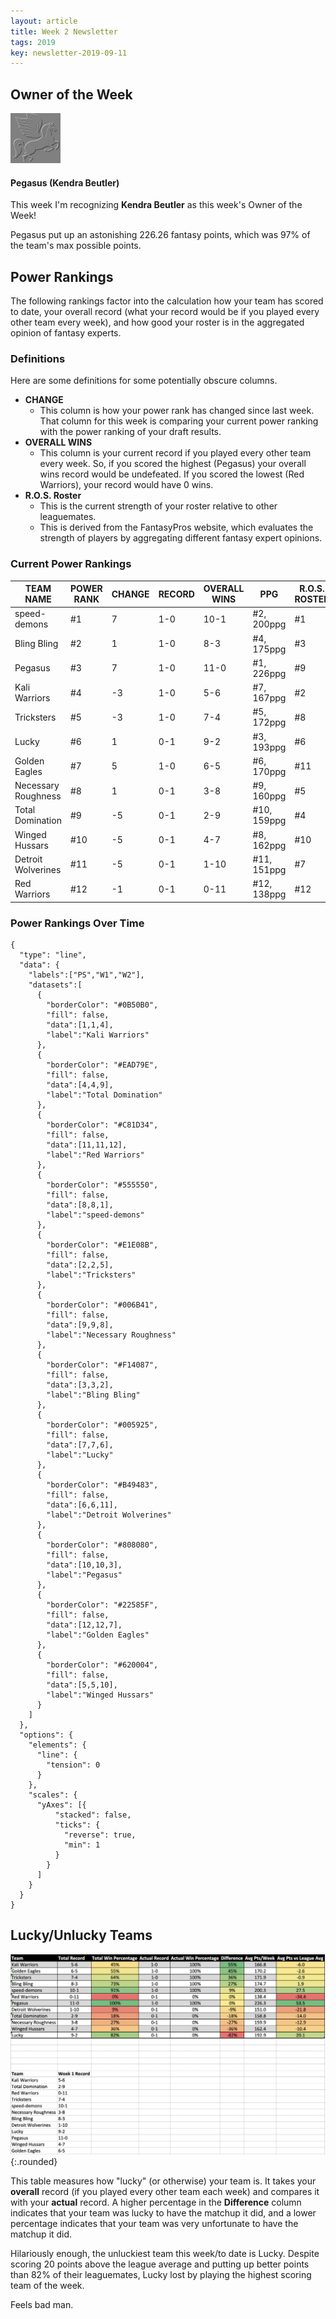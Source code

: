 ```yaml
---
layout: article
title: Week 2 Newsletter
tags: 2019
key: newsletter-2019-09-11
---
```


## Owner of the Week

<div class="item">
  <div class="item__image">
    <img class="image image--xs circle" src="/assets/images/teams/Pegasus.png"/>
  </div>
  <div class="item__content">
    <div class="item__header">
      <h4>Pegasus (Kendra Beutler)</h4>
      <p>This week I'm recognizing <strong>Kendra Beutler</strong> as this week's Owner of the Week!</p>
      <p>Pegasus put up an astonishing 226.26 fantasy points, which was 97% of the team's max possible points.</p>
    </div>
  </div>
</div>

## Power Rankings

The following rankings factor into the calculation how your team has scored to date, your overall record (what your record would be if you played every other team every week), and how good your roster is in the aggregated opinion of fantasy experts.

### Definitions

Here are some definitions for some potentially obscure columns.

- **CHANGE**
  - This column is how your power rank has changed since last week. That column for this week is comparing your current power ranking with the power ranking of your draft results.
- **OVERALL WINS**
  - This column is your current record if you played every other team every week. So, if you scored the highest (Pegasus) your overall wins record would be undefeated. If you scored the lowest (Red Warriors), your record would have 0 wins.
- **R.O.S. Roster**
  - This is the current strength of your roster relative to other leaguemates.
  - This is derived from the FantasyPros website, which evaluates the strength of players by aggregating different fantasy expert opinions.

### Current Power Rankings

| TEAM NAME           | POWER RANK | CHANGE | RECORD | OVERALL WINS | PPG         | R.O.S. ROSTER |
| ------------------- | ---------- | ------ | ------ | ------------ | ----------- | ------------- |
| speed-demons        | #1         | 7      | 1-0    | 10-1         | #2, 200ppg  | #1            |
| Bling Bling         | #2         | 1      | 1-0    | 8-3          | #4, 175ppg  | #3            |
| Pegasus             | #3         | 7      | 1-0    | 11-0         | #1, 226ppg  | #9            |
| Kali Warriors       | #4         | -3     | 1-0    | 5-6          | #7, 167ppg  | #2            |
| Tricksters          | #5         | -3     | 1-0    | 7-4          | #5, 172ppg  | #8            |
| Lucky               | #6         | 1      | 0-1    | 9-2          | #3, 193ppg  | #6            |
| Golden Eagles       | #7         | 5      | 1-0    | 6-5          | #6, 170ppg  | #11           |
| Necessary Roughness | #8         | 1      | 0-1    | 3-8          | #9, 160ppg  | #5            |
| Total Domination    | #9         | -5     | 0-1    | 2-9          | #10, 159ppg | #4            |
| Winged Hussars      | #10        | -5     | 0-1    | 4-7          | #8, 162ppg  | #10           |
| Detroit Wolverines  | #11        | -5     | 0-1    | 1-10         | #11, 151ppg | #7            |
| Red Warriors        | #12        | -1     | 0-1    | 0-11         | #12, 138ppg | #12           |

### Power Rankings Over Time

```chart
{
  "type": "line",
  "data": {
    "labels":["PS","W1","W2"],
    "datasets":[
      {
        "borderColor": "#0B50B0",
        "fill": false,
        "data":[1,1,4],
        "label":"Kali Warriors"
      },
      {
        "borderColor": "#EAD79E",
        "fill": false,
        "data":[4,4,9],
        "label":"Total Domination"
      },
      {
        "borderColor": "#C81D34",
        "fill": false,
        "data":[11,11,12],
        "label":"Red Warriors"
      },
      {
        "borderColor": "#555550",
        "fill": false,
        "data":[8,8,1],
        "label":"speed-demons"
      },
      {
        "borderColor": "#E1E08B",
        "fill": false,
        "data":[2,2,5],
        "label":"Tricksters"
      },
      {
        "borderColor": "#006B41",
        "fill": false,
        "data":[9,9,8],
        "label":"Necessary Roughness"
      },
      {
        "borderColor": "#F14087",
        "fill": false,
        "data":[3,3,2],
        "label":"Bling Bling"
      },
      {
        "borderColor": "#005925",
        "fill": false,
        "data":[7,7,6],
        "label":"Lucky"
      },
      {
        "borderColor": "#B49483",
        "fill": false,
        "data":[6,6,11],
        "label":"Detroit Wolverines"
      },
      {
        "borderColor": "#808080",
        "fill": false,
        "data":[10,10,3],
        "label":"Pegasus"
      },
      {
        "borderColor": "#22585F",
        "fill": false,
        "data":[12,12,7],
        "label":"Golden Eagles"
      },
      {
        "borderColor": "#620004",
        "fill": false,
        "data":[5,5,10],
        "label":"Winged Hussars"
      }
    ]
  },
  "options": {
    "elements": {
      "line": {
        "tension": 0
      }
    },
    "scales": {
      "yAxes": [{ 
          "stacked": false,
          "ticks": {
            "reverse": true,
            "min": 1
          }
        }
      ]
    }
  }
}
```

## Lucky/Unlucky Teams

![](/post-assets/2019-09-11-week-1-recap/1-luck-chart.png){:.rounded}

This table measures how "lucky" (or otherwise) your team is. It takes your **overall** record (if you played every other team each week) and compares it with your **actual** record. A higher percentage in the **Difference** column indicates that your team was lucky to have the matchup it did, and a lower percentage indicates that your team was very unfortunate to have the matchup it did.

Hilariously enough, the unluckiest team this week/to date is Lucky. Despite scoring 20 points above the league average and putting up better points than 82% of their leaguemates, Lucky lost by playing the highest scoring team of the week.

Feels bad man.